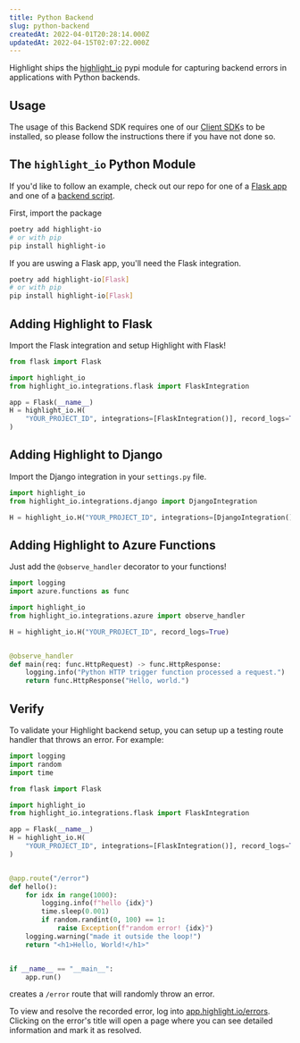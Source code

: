 ```yaml
---
title: Python Backend
slug: python-backend
createdAt: 2022-04-01T20:28:14.000Z
updatedAt: 2022-04-15T02:07:22.000Z
---
```


Highlight ships the [highlight_io](https://pypi.org/project/highlight-io/) pypi module for capturing backend errors in applications with Python backends.

## Usage

The usage of this Backend SDK requires one of our [Client SDK](../1_overview.md#for-your-frontend)s to be installed, so please follow the instructions there if you have not done so.

## The `highlight_io` Python Module

If you'd like to follow an example, check out our repo for one of a [Flask app](https://github.com/highlight/highlight/blob/main/sdk/highlight-py/examples/app.py) and one of a [backend script](https://github.com/highlight/highlight/blob/main/sdk/highlight-py/examples/script.py).

First, import the package

```bash
poetry add highlight-io
# or with pip
pip install highlight-io
```

If you are uswing a Flask app, you'll need the Flask integration.

```bash
poetry add highlight-io[Flask]
# or with pip
pip install highlight-io[Flask]
```

## Adding Highlight to Flask

Import the Flask integration and setup Highlight with Flask!

```python
from flask import Flask

import highlight_io
from highlight_io.integrations.flask import FlaskIntegration

app = Flask(__name__)
H = highlight_io.H(
    "YOUR_PROJECT_ID", integrations=[FlaskIntegration()], record_logs=True
)
```

## Adding Highlight to Django

Import the Django integration in your `settings.py` file.

```python
import highlight_io
from highlight_io.integrations.django import DjangoIntegration

H = highlight_io.H("YOUR_PROJECT_ID", integrations=[DjangoIntegration()], record_logs=True)
```

## Adding Highlight to Azure Functions

Just add the `@observe_handler` decorator to your functions!

```python
import logging
import azure.functions as func

import highlight_io
from highlight_io.integrations.azure import observe_handler

H = highlight_io.H("YOUR_PROJECT_ID", record_logs=True)


@observe_handler
def main(req: func.HttpRequest) -> func.HttpResponse:
    logging.info("Python HTTP trigger function processed a request.")
    return func.HttpResponse("Hello, world.")
```

## Verify

To validate your Highlight backend setup, you can setup up a testing route handler that throws an error. For example:

```python
import logging
import random
import time

from flask import Flask

import highlight_io
from highlight_io.integrations.flask import FlaskIntegration

app = Flask(__name__)
H = highlight_io.H(
    "YOUR_PROJECT_ID", integrations=[FlaskIntegration()], record_logs=True
)


@app.route("/error")
def hello():
    for idx in range(1000):
        logging.info(f"hello {idx}")
        time.sleep(0.001)
        if random.randint(0, 100) == 1:
            raise Exception(f"random error! {idx}")
    logging.warning("made it outside the loop!")
    return "<h1>Hello, World!</h1>"


if __name__ == "__main__":
    app.run()
```

creates a `/error` route that will randomly throw an error.

To view and resolve the recorded error, log into [app.highlight.io/errors](http://app.highlight.io/errors). Clicking on the error's title will open a page where you can see detailed information and mark it as resolved.
